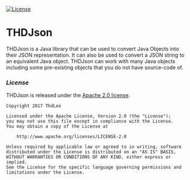 [![License](https://img.shields.io/badge/license-Apache%202-4EB1BA.svg)](https://www.apache.org/licenses/LICENSE-2.0.html)

# THDJson

THDJson is a Java library that can be used to convert Java Objects into their JSON representation. It can also be used to convert a JSON string to an equivalent Java object.
THDJson can work with many Java objects including some pre-existing objects that you do not have source-code of. 

### *License*

THDJson is released under the [Apache 2.0 license](LISENCE).

```
Copyright 2017 ThdLee

Licensed under the Apache License, Version 2.0 (the "License");
you may not use this file except in compliance with the License.
You may obtain a copy of the License at

    http://www.apache.org/licenses/LICENSE-2.0

Unless required by applicable law or agreed to in writing, software
distributed under the License is distributed on an "AS IS" BASIS,
WITHOUT WARRANTIES OR CONDITIONS OF ANY KIND, either express or implied.
See the License for the specific language governing permissions and
limitations under the License.
```

